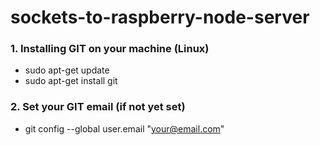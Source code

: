 # sockets-to-raspberry-node-server

### 1. Installing GIT on your machine (Linux)

* sudo apt-get update
* sudo apt-get install git

### 2. Set your GIT email (if not yet set)

* git config --global user.email "your@email.com"